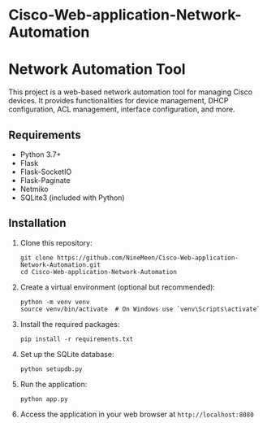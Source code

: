 # Cisco-Web-application-Network-Automation

# Network Automation Tool

This project is a web-based network automation tool for managing Cisco devices. It provides functionalities for device management, DHCP configuration, ACL management, interface configuration, and more.

## Requirements

- Python 3.7+
- Flask
- Flask-SocketIO
- Flask-Paginate
- Netmiko
- SQLite3 (included with Python)

## Installation

1. Clone this repository:
   ```
   git clone https://github.com/NineMeen/Cisco-Web-application-Network-Automation.git
   cd Cisco-Web-application-Network-Automation
   ```

2. Create a virtual environment (optional but recommended):
   ```
   python -m venv venv
   source venv/bin/activate  # On Windows use `venv\Scripts\activate`
   ```

3. Install the required packages:
   ```
   pip install -r requirements.txt
   ```

4. Set up the SQLite database:
   ```
   python setupdb.py
   ```

5. Run the application:
   ```
   python app.py
   ```

6. Access the application in your web browser at `http://localhost:8080`

